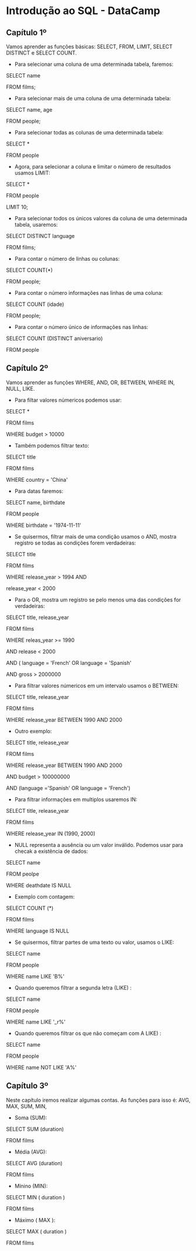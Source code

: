# Introdução ao SQL - DataCamp

## Capítulo 1º

Vamos aprender as funções básicas: SELECT, FROM, LIMIT, SELECT DISTINCT e SELECT COUNT.

- Para selecionar uma coluna de uma determinada tabela, faremos:

SELECT name

FROM films;

- Para selecionar mais de uma coluna de uma determinada tabela:

SELECT name, age

FROM  people;

- Para selecionar todas as colunas de uma determinada tabela: 

SELECT *

FROM people

- Agora, para selecionar a coluna e limitar o número de resultados usamos LIMIT:

SELECT *

FROM people

LIMIT 10;

- Para selecionar todos os únicos valores da coluna de uma determinada tabela, usaremos:

SELECT DISTINCT language

FROM films;

- Para contar o número de linhas ou colunas:

SELECT COUNT(*) 

FROM people;

- Para contar o número informações nas linhas de uma coluna:

SELECT COUNT (idade)

FROM people;

- Para contar o número único de informações nas linhas:

SELECT COUNT (DISTINCT aniversario)

FROM people

## Capítulo 2º

Vamos aprender as funções WHERE, AND, OR, BETWEEN, WHERE IN, NULL, LIKE.

- Para filtar valores númericos podemos usar:

SELECT *

FROM films

WHERE budget > 10000

- Também podemos filtrar texto:

SELECT title

FROM films

WHERE country = 'China'

- Para datas faremos:

SELECT name, birthdate

FROM people

WHERE birthdate = '1974-11-11'

- Se quisermos, filtrar mais de uma condição usamos o AND, mostra registro se todas as condições forem verdadeiras:

SELECT title

FROM films

WHERE release_year > 1994 AND 

release_year < 2000

- Para o OR, mostra um registro se pelo menos uma das condições for verdadeiras:

SELECT title, release_year

FROM films

WHERE releas_year >= 1990 

AND release < 2000

AND ( language = 'French' OR language = 'Spanish'

AND gross > 2000000

- Para filtrar valores númericos em um intervalo usamos o BETWEEN:

SELECT title, release_year

FROM films

WHERE release_year BETWEEN 1990 AND 2000

- Outro exemplo:

SELECT title, release_year

FROM films

WHERE release_year BETWEEN 1990 AND 2000

AND budget > 100000000

AND (language ='Spanish' OR language = 'French')

- Para filtrar informações em multiplos usaremos IN:

SELECT title, release_year

FROM films

WHERE release_year IN (1990, 2000)

- NULL representa a ausência ou um valor inválido. Podemos usar para checak a existência de dados:

SELECT name

FROM peolpe

WHERE deathdate IS NULL

- Exemplo com contagem:

SELECT COUNT (*)

FROM films

WHERE language IS NULL

- Se quisermos, filtrar partes de uma texto ou valor, usamos o LIKE:

SELECT name

FROM people

WHERE name LIKE 'B%'

- Quando queremos filtrar a segunda letra (LIKE) :

SELECT name

FROM people

WHERE name LIKE '_r%'

- Quando queremos filtrar os que não começam com A  LIKE) :

SELECT name

FROM people

WHERE name NOT LIKE 'A%'

## Capítulo 3º

Neste capítulo iremos realizar algumas contas. As funções para isso é: AVG, MAX, SUM, MIN,

- Soma (SUM):

SELECT SUM (duration)

FROM films

- Média (AVG):

SELECT AVG (duration)

FROM films

- Mínino (MIN):

SELECT MIN ( duration )

FROM films

- Máximo ( MAX ):

SELECT MAX ( duration )

FROM films
